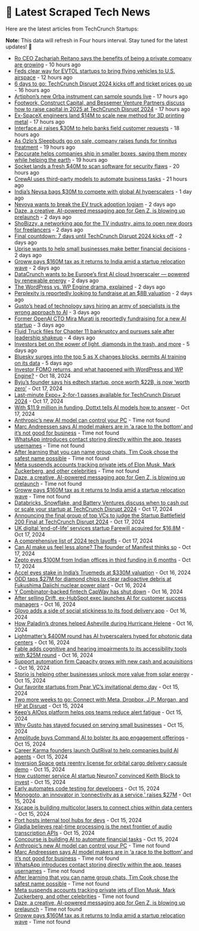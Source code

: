 
# 📰 Latest Scraped Tech News

Here are the latest articles from TechCrunch Startups:

**Note:** This data will refresh in Four hours interval. Stay tuned for the latest updates! 🔄
- [Ro CEO Zachariah Reitano says the benefits of being a private company are growing](https://techcrunch.com/2024/10/22/ro-ceo-zachariah-reitano-says-the-benefits-of-being-a-private-company-are-growing/) - 10 hours ago
- [Feds clear way for EVTOL startups to bring flying vehicles to U.S. airspace](https://techcrunch.com/2024/10/22/evtol-startups-just-got-a-big-lift-from-the-us-government/) - 12 hours ago
- [6 days to go: TechCrunch Disrupt 2024 kicks off and ticket prices go up](https://techcrunch.com/2024/10/22/6-days-to-go-techcrunch-disrupt-2024-kicks-off-ticket-prices-go-up/) - 16 hours ago
- [Artiphon’s new Orba instrument can sample sounds live](https://techcrunch.com/2024/10/22/artiphons-new-orba-instrument-can-sample-sounds-live/) - 17 hours ago
- [Footwork, Construct Capital, and Bessemer Venture Partners discuss how to raise capital in 2025 at TechCrunch Disrupt 2024](https://techcrunch.com/2024/10/22/footwork-construct-capital-and-bessemer-venture-partners-discuss-how-to-raise-capital-in-2025-at-techcrunch-disrupt-2024/) - 17 hours ago
- [Ex-SpaceX engineers land $14M to scale new method for 3D printing metal](https://techcrunch.com/2024/10/22/ex-spacex-engineers-land-14m-to-scale-new-method-for-3d-printing-metal/) - 17 hours ago
- [Interface.ai raises $30M to help banks field customer requests](https://techcrunch.com/2024/10/22/interface-ai-raises-30m-to-help-banks-field-customer-requests/) - 18 hours ago
- [As Ozlo’s Sleepbuds go on sale, company raises funds for tinnitus treatment](https://techcrunch.com/2024/10/22/as-ozlos-sleepbuds-go-on-sale-company-raises-funds-for-tinnitus-treatment/) - 19 hours ago
- [Paccurate helps companies ship in smaller boxes, saving them money while helping the earth](https://techcrunch.com/2024/10/22/paccurate-is-helping-brands-ship-with-less-packaging/) - 19 hours ago
- [Socket lands a fresh $40M to scan software for security flaws](https://techcrunch.com/2024/10/22/socket-lands-a-fresh-40m-to-scan-software-for-security-flaws/) - 20 hours ago
- [CrewAI uses third-party models to automate business tasks](https://techcrunch.com/2024/10/22/crewai-uses-third-party-models-to-automate-business-tasks/) - 21 hours ago
- [India’s Neysa bags $30M to compete with global AI hyperscalers](https://techcrunch.com/2024/10/21/indias-neysa-bags-30m-to-compete-with-global-ai-hyperscalers/) - 1 day ago
- [Nevoya wants to break the EV truck adoption logjam](https://techcrunch.com/2024/10/21/nevoya-wants-to-break-the-ev-truck-adoption-logjam/) - 2 days ago
- [Daze, a creative, AI-powered messaging app for Gen Z, is blowing up prelaunch](https://techcrunch.com/2024/10/21/daze-a-creative-ai-powered-messaging-app-for-gen-z-is-blowing-up-prelaunch/) - 2 days ago
- [ShoBizzy, a networking app for the TV industry, aims to open new doors for freelancers](https://techcrunch.com/2024/10/21/shobizzy-networking-app-for-freelancers-in-tv-film-industry/) - 2 days ago
- [Final countdown: 7 days until TechCrunch Disrupt 2024 kicks off](https://techcrunch.com/2024/10/21/final-countdown-7-days-until-techcrunch-disrupt-2024-kicks-off/) - 2 days ago
- [Uprise wants to help small businesses make better financial decisions](https://techcrunch.com/2024/10/21/uprise-wants-to-help-small-businesses-make-better-financial-decisions/) - 2 days ago
- [Groww pays $160M tax as it returns to India amid a startup relocation wave](https://techcrunch.com/2024/10/21/groww-pays-160m-tax-as-it-returns-to-india-amid-a-startup-relocation-wave/) - 2 days ago
- [DataCrunch wants to be Europe’s first AI cloud hyperscaler — powered by renewable energy](https://techcrunch.com/2024/10/21/datacrunch-wants-to-be-europes-first-ai-cloud-hyperscaler-powered-by-renewable-energy/) - 2 days ago
- [The WordPress vs. WP Engine drama, explained](https://techcrunch.com/2024/10/20/wordpress-vs-wp-engine-drama-explained/) - 2 days ago
- [Perplexity is reportedly looking to fundraise at an $8B valuation](https://techcrunch.com/2024/10/20/perplexity-is-reportedly-looking-to-fundraise-at-an-8b-valuation/) - 2 days ago
- [Gusto’s head of technology says hiring an army of specialists is the wrong approach to AI](https://techcrunch.com/2024/10/20/gustos-head-of-technology-says-hiring-an-army-of-specialists-is-the-wrong-approach-to-ai/) - 3 days ago
- [Former OpenAI CTO Mira Murati is reportedly fundraising for a new AI startup](https://techcrunch.com/2024/10/19/former-openai-cto-mira-murati-is-reportedly-fundraising-for-a-new-ai-startup/) - 3 days ago
- [Fluid Truck files for Chapter 11 bankruptcy and pursues sale after leadership shakeup](https://techcrunch.com/2024/10/18/fluid-truck-files-for-chapter-11-bankruptcy-and-pursues-sale-after-leadership-shakeup/) - 4 days ago
- [Investors bet on the power of light, diamonds in the trash, and more](https://techcrunch.com/2024/10/18/investors-bet-on-the-power-of-light-diamonds-in-the-trash-and-more/) - 5 days ago
- [Bluesky surges into the top 5 as X changes blocks, permits AI training on its data](https://techcrunch.com/2024/10/18/bluesky-surges-into-the-top-5-as-x-changes-blocks-permits-ai-training-on-its-data/) - 5 days ago
- [Investor FOMO returns, and what happened with WordPress and WP Engine?](https://techcrunch.com/podcast/investor-fomo-returns-and-what-happened-with-wordpress-and-wp-engine/) - Oct 18, 2024
- [Byju’s founder says his edtech startup, once worth $22B, is now ‘worth zero’](https://techcrunch.com/2024/10/17/byjus-founder-says-his-edtech-startup-once-worth-22b-is-now-worth-zero/) - Oct 17, 2024
- [Last-minute Expo+ 2-for-1 passes available for TechCrunch Disrupt 2024](https://techcrunch.com/2024/10/17/last-minute-expo-2-for-1-passes-available-for-techcrunch-disrupt-2024/) - Oct 17, 2024
- [With $11.9 million in funding, Dottxt tells AI models how to answer](https://techcrunch.com/2024/10/17/with-11-9-million-in-funding-dottxt-tells-ai-models-how-to-answer/) - Oct 17, 2024
- [Anthropic’s new AI model can control your PC](https://techcrunch.com/2024/10/22/anthropics-new-ai-can-control-your-pc/) - Time not found
- [Marc Andreessen says AI model makers are in ‘a race to the bottom’ and it’s not good for business](https://techcrunch.com/2024/10/22/marc-andreessen-says-ai-model-makers-are-in-a-race-to-the-bottom-and-its-not-god-for-business/) - Time not found
- [WhatsApp introduces contact storing directly within the app, teases usernames](https://techcrunch.com/2024/10/22/whatsapp-introduces-contact-saving-directly-within-the-app-teases-usernames/) - Time not found
- [After learning that you can name group chats, Tim Cook chose the safest name possible](https://techcrunch.com/2024/10/22/after-learning-that-you-can-name-group-chats-tim-cook-chose-the-safest-name-possible/) - Time not found
- [Meta suspends accounts tracking private jets of Elon Musk, Mark Zuckerberg, and other celebrities](https://techcrunch.com/2024/10/21/meta-suspends-accounts-tracking-private-jets-of-elon-musk-mark-zuckerberg-and-other-celebrities/) - Time not found
- [Daze, a creative, AI-powered messaging app for Gen Z, is blowing up prelaunch](https://techcrunch.com/2024/10/21/daze-a-creative-ai-powered-messaging-app-for-gen-z-is-blowing-up-prelaunch/) - Time not found
- [Groww pays $160M tax as it returns to India amid a startup relocation wave](https://techcrunch.com/2024/10/21/groww-pays-160m-tax-as-it-returns-to-india-amid-a-startup-relocation-wave/) - Time not found
- [Databricks, Snowflake, and Battery Ventures discuss when to cash out or scale your startup at TechCrunch Disrupt 2024](https://techcrunch.com/2024/10/17/databricks-snowflake-and-battery-ventures-discuss-when-to-cash-out-or-scale-your-startup-at-techcrunch-disrupt-2024/) - Oct 17, 2024
- [Announcing the final group of top VCs to judge the Startup Battlefield 200 Final at TechCrunch Disrupt 2024](https://techcrunch.com/2024/10/17/announcing-the-top-vcs-to-judge-the-startup-battlefield-final-at-techcrunch-disrupt/) - Oct 17, 2024
- [UK digital ‘end-of-life’ services startup Farewill acquired for $16.8M](https://techcrunch.com/2024/10/17/uk-digital-end-of-life-services-startup-farewill-acquired-for-16-8m/) - Oct 17, 2024
- [A comprehensive list of 2024 tech layoffs](https://techcrunch.com/2024/10/17/tech-layoffs-2024-list/) - Oct 17, 2024
- [Can AI make us feel less alone? The founder of Manifest thinks so](https://techcrunch.com/2024/10/17/can-ai-make-us-feel-less-alone-the-founder-of-manifest-thinks-so/) - Oct 17, 2024
- [Zepto eyes $100M from Indian offices in third funding in 6 months](https://techcrunch.com/2024/10/17/zepto-eyes-100m-from-indian-offices-in-third-funding-in-6-months/) - Oct 17, 2024
- [Accel eyes stake in India’s Truemeds at $330M valuation](https://techcrunch.com/2024/10/16/accel-eyes-stake-in-truemeds-at-330-million-valuation/) - Oct 16, 2024
- [ODD taps $27M for diamond chips to clear radioactive debris at Fukushima Daiichi nuclear power plant](https://techcrunch.com/2024/10/16/this-startups-diamond-chips-help-remove-radioactive-debris-at-stricken-daiichi-nuclear-power-plant/) - Oct 16, 2024
- [Y Combinator-backed fintech CapWay has shut down](https://techcrunch.com/2024/10/16/y-combinator-backed-fintech-capway-has-shut-down/) - Oct 16, 2024
- [After selling Drift, ex-HubSpot exec launches AI for customer success managers](https://techcrunch.com/2024/10/16/after-selling-drift-ex-hubspot-exec-launches-ai-for-customer-success-managers/) - Oct 16, 2024
- [Glovo adds a side of social stickiness to its food delivery app](https://techcrunch.com/2024/10/16/glovo-adds-a-side-of-social-stickiness-to-its-food-delivery-app/) - Oct 16, 2024
- [How Paladin’s drones helped Asheville during Hurricane Helene](https://techcrunch.com/2024/10/16/how-paladins-drones-helped-asheville-during-hurricane-helene/) - Oct 16, 2024
- [Lightmatter’s $400M round has AI hyperscalers hyped for photonic data centers](https://techcrunch.com/2024/10/16/lightmatters-400m-d-round-has-ai-hyperscalers-hyped-for-photonic-datacenters/) - Oct 16, 2024
- [Fable adds cognitive and hearing impairments to its accessibility tools with $25M round](https://techcrunch.com/2024/10/16/fable-adds-cognitive-and-hearing-impairments-to-its-accessibility-tools-with-25m-round/) - Oct 16, 2024
- [Support automation firm Capacity grows with new cash and acquisitions](https://techcrunch.com/2024/10/16/support-automation-firm-capacity-grows-with-new-cash-and-acquisitions/) - Oct 16, 2024
- [Storio is helping other businesses unlock more value from solar energy](https://techcrunch.com/2024/10/15/storio-is-deploying-the-battery-companions-of-solar-panels-on-industrial-sites/) - Oct 15, 2024
- [Our favorite startups from Pear VC’s invitational demo day](https://techcrunch.com/2024/10/15/our-favorite-startups-from-pear-vcs-invitational-demo-day/) - Oct 15, 2024
- [Two more weeks to go: Connect with Meta, Dropbox, J.P. Morgan, and HP at Disrupt](https://techcrunch.com/2024/10/15/two-more-weeks-to-go-connect-with-meta-dropbox-jp-morgan-and-hp-at-disrupt/) - Oct 15, 2024
- [Keep’s AIOps platform helps ops teams reduce alert fatigue](https://techcrunch.com/2024/10/15/keeps-aiops-platform-helps-ops-teams-reduce-alert-fatigue/) - Oct 15, 2024
- [Why Gusto has stayed focused on serving small businesses](https://techcrunch.com/podcast/why-gusto-has-stayed-focused-on-serving-small-businesses/) - Oct 15, 2024
- [Amplitude buys Command AI to bolster its app engagement offerings](https://techcrunch.com/2024/10/15/amplitude-buys-command-ai-to-bolster-its-app-engagement-offerings/) - Oct 15, 2024
- [Career Karma founders launch OutRival to help companies build AI agents](https://techcrunch.com/2024/10/15/career-karma-founders-launch-outrival-to-help-companies-build-ai-agents/) - Oct 15, 2024
- [Inversion Space gets reentry license for orbital cargo delivery capsule demo](https://techcrunch.com/2024/10/15/inversion-space-gets-reentry-license-for-demonstrator-cargo-delivery-capsule/) - Oct 15, 2024
- [How customer service AI startup Neuron7 convinced Keith Block to invest](https://techcrunch.com/2024/10/15/how-customer-service-ai-startup-neuron7-convinced-keith-block-to-invest/) - Oct 15, 2024
- [Early automates code testing for developers](https://techcrunch.com/2024/10/15/early-automates-code-testing-for-developers/) - Oct 15, 2024
- [Monogoto, an innovator in ‘connectivity as a service,’ raises $27M](https://techcrunch.com/2024/10/15/monogoto-an-innovator-in-connectivity-as-a-service-raises-27m/) - Oct 15, 2024
- [Xscape is building multicolor lasers to connect chips within data centers](https://techcrunch.com/2024/10/15/xscape-is-building-multicolor-lasers-for-datacenters/) - Oct 15, 2024
- [Port hosts internal tool hubs for devs](https://techcrunch.com/2024/10/15/port-is-building-internal-tool-hubs-for-devs/) - Oct 15, 2024
- [Gladia believes real-time processing is the next frontier of audio transcription APIs](https://techcrunch.com/2024/10/15/gladia-believes-real-time-processing-is-the-next-frontier-of-audio-transcription-apis/) - Oct 15, 2024
- [Concourse is building AI to automate financial tasks](https://techcrunch.com/2024/10/15/concourse-is-building-ai-to-automate-financial-tasks/) - Oct 15, 2024
- [Anthropic’s new AI model can control your PC](https://techcrunch.com/2024/10/22/anthropics-new-ai-can-control-your-pc/) - Time not found
- [Marc Andreessen says AI model makers are in ‘a race to the bottom’ and it’s not good for business](https://techcrunch.com/2024/10/22/marc-andreessen-says-ai-model-makers-are-in-a-race-to-the-bottom-and-its-not-god-for-business/) - Time not found
- [WhatsApp introduces contact storing directly within the app, teases usernames](https://techcrunch.com/2024/10/22/whatsapp-introduces-contact-saving-directly-within-the-app-teases-usernames/) - Time not found
- [After learning that you can name group chats, Tim Cook chose the safest name possible](https://techcrunch.com/2024/10/22/after-learning-that-you-can-name-group-chats-tim-cook-chose-the-safest-name-possible/) - Time not found
- [Meta suspends accounts tracking private jets of Elon Musk, Mark Zuckerberg, and other celebrities](https://techcrunch.com/2024/10/21/meta-suspends-accounts-tracking-private-jets-of-elon-musk-mark-zuckerberg-and-other-celebrities/) - Time not found
- [Daze, a creative, AI-powered messaging app for Gen Z, is blowing up prelaunch](https://techcrunch.com/2024/10/21/daze-a-creative-ai-powered-messaging-app-for-gen-z-is-blowing-up-prelaunch/) - Time not found
- [Groww pays $160M tax as it returns to India amid a startup relocation wave](https://techcrunch.com/2024/10/21/groww-pays-160m-tax-as-it-returns-to-india-amid-a-startup-relocation-wave/) - Time not found